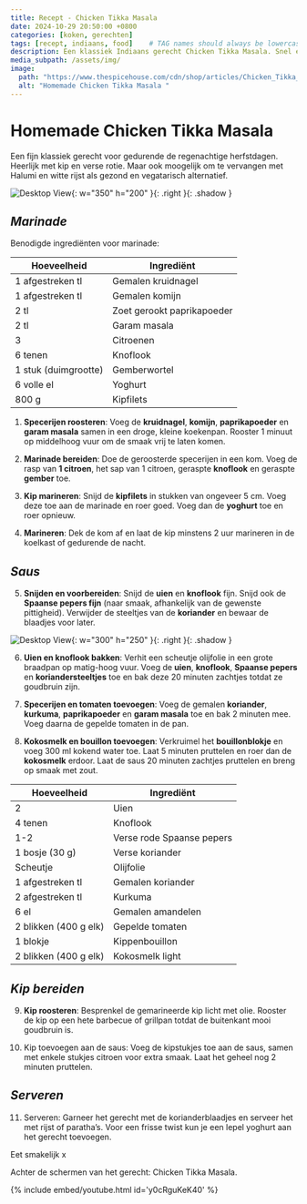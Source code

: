 ```yaml
---
title: Recept - Chicken Tikka Masala
date: 2024-10-29 20:50:00 +0800
categories: [koken, gerechten]
tags: [recept, indiaans, food]    # TAG names should always be lowercase
description: Een klassiek Indiaans gerecht Chicken Tikka Masala. Snel en gemakkelijk te bereiden. Ook heerlijk als vegetarische gerecht met halumi en rijst. 
media_subpath: /assets/img/
image:
  path: "https://www.thespicehouse.com/cdn/shop/articles/Chicken_Tikka_Masala_1200x1200.jpg?v=1606845941"
  alt: "Homemade Chicken Tikka Masala "
---
```


# Homemade Chicken Tikka Masala 

Een fijn klassiek gerecht voor gedurende de regenachtige herfstdagen. Heerlijk met kip en verse rotie. Maar ook moogelijk om te vervangen met Halumi en witte rijst als gezond en vegatarisch alternatief.

![Desktop View](cmtw.jpg){: w="350" h="200" }{: .right }{: .shadow } 

## _Marinade_

Benodigde ingrediënten voor marinade:

| Hoeveelheid             | Ingrediënt                       |
|-------------------------|----------------------------------|
| 1 afgestreken tl        | Gemalen kruidnagel               |
| 1 afgestreken tl        | Gemalen komijn                   |
| 2 tl                    | Zoet gerookt paprikapoeder       |
| 2 tl                    | Garam masala                     |
| 3                       | Citroenen                        |
| 6 tenen                 | Knoflook                         |
| 1 stuk (duimgrootte)    | Gemberwortel                     |
| 6 volle el              | Yoghurt                          |
| 800 g                   | Kipfilets                        |


1. **Specerijen roosteren**: Voeg de **kruidnagel**, **komijn**, **paprikapoeder** en **garam masala** samen in een droge, kleine koekenpan. Rooster 1 minuut op middelhoog vuur om de smaak vrij te laten komen.


2. **Marinade bereiden**: Doe de geroosterde specerijen in een kom. Voeg de rasp van **1 citroen**, het sap van 1 citroen, geraspte **knoflook** en geraspte **gember** toe.


3. **Kip marineren**: Snijd de **kipfilets** in stukken van ongeveer 5 cm. Voeg deze toe aan de marinade en roer goed. Voeg dan de **yoghurt** toe en roer opnieuw.


4. **Marineren**: Dek de kom af en laat de kip minstens 2 uur marineren in de koelkast of gedurende de nacht.

## _Saus_

5. **Snijden en voorbereiden**: Snijd de **uien** en **knoflook** fijn. Snijd ook de **Spaanse pepers fijn** (naar smaak, afhankelijk van de gewenste pittigheid). Verwijder de steeltjes van de **koriander** en bewaar de blaadjes voor later.

![Desktop View](https://cdn.webshopapp.com/shops/265166/files/440227668/1000x1000x1/image.jpg){: w="300" h="250" }{: .right }{: .shadow } 

6. **Uien en knoflook bakken**: Verhit een scheutje olijfolie in een grote braadpan op matig-hoog vuur. Voeg de **uien**, **knoflook**, **Spaanse pepers** en **koriandersteeltjes** toe en bak deze 20 minuten zachtjes totdat ze goudbruin zijn.


7. **Specerijen en tomaten toevoegen**: Voeg de gemalen **koriander**, **kurkuma**, **paprikapoeder** en **garam masala** toe en bak 2 minuten mee. Voeg daarna de gepelde tomaten in de pan.


8. **Kokosmelk en bouillon toevoegen**: Verkruimel het **bouillonblokje** en voeg 300 ml kokend water toe. Laat 5 minuten pruttelen en roer dan de **kokosmelk** erdoor. Laat de saus 20 minuten zachtjes pruttelen en breng op smaak met zout.


| Hoeveelheid           | Ingrediënt                        |
|-----------------------|-----------------------------------|
| 2                     | Uien                              |
| 4 tenen               | Knoflook                          |
| 1-2                   | Verse rode Spaanse pepers         |
| 1 bosje (30 g)        | Verse koriander                   |
| Scheutje              | Olijfolie                         |
| 1 afgestreken tl      | Gemalen koriander                 |
| 2 afgestreken tl      | Kurkuma                           |
| 6 el                  | Gemalen amandelen                 |
| 2 blikken (400 g elk) | Gepelde tomaten                   |
| 1 blokje              | Kippenbouillon                    |
| 2 blikken (400 g elk) | Kokosmelk light                   |

## _Kip bereiden_

9. **Kip roosteren**: Besprenkel de gemarineerde kip licht met olie. Rooster de kip op een hete barbecue of grillpan totdat de buitenkant mooi goudbruin is. 


10. Kip toevoegen aan de saus: Voeg de kipstukjes toe aan de saus, samen met enkele stukjes citroen voor extra smaak. Laat het geheel nog 2 minuten pruttelen.

## _Serveren_

11. Serveren: Garneer het gerecht met de korianderblaadjes en serveer het met rijst of paratha’s. Voor een frisse twist kun je een lepel yoghurt aan het gerecht toevoegen.  

Eet smakelijk x 

Achter de schermen van het gerecht: Chicken Tikka Masala.

{% include embed/youtube.html id='y0cRguKeK40' %}